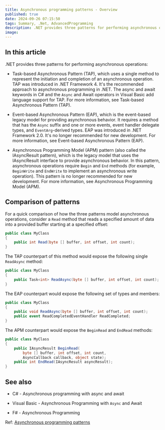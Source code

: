 ```yaml
---
title: Asynchronous programming patterns - Overview
published: true
date: 2024-09-26 07:15:50
tags: Summary, .Net, AdvancedProgramming
description: .NET provides three patterns for performing asynchronous operations:
image:
---
```


## In this article

.NET provides three patterns for performing asynchronous operations:

- Task-based Asynchronous Pattern (TAP), which uses a single method to represent the initiation and completion of an asynchronous operation. TAP was introduced in .NET Framework 4. It's the recommended approach to asynchronous programming in .NET. The async and await keywords in C# and the ```Async``` and Await operators in Visual Basic add language support for TAP. For more information, see Task-based Asynchronous Pattern (TAP).

- Event-based Asynchronous Pattern (EAP), which is the event-based legacy model for providing asynchronous behavior. It requires a method that has the ```Async``` suffix and one or more events, event handler delegate types, and ```EventArg```-derived types. EAP was introduced in .NET Framework 2.0. It's no longer recommended for new development. For more information, see Event-based Asynchronous Pattern (EAP).

- Asynchronous Programming Model (APM) pattern (also called the IAsyncResult pattern), which is the legacy model that uses the IAsyncResult interface to provide asynchronous behavior. In this pattern, asynchronous operations require ```Begin``` and ```End``` methods (for example, ```BeginWrite``` and ```EndWrite``` to implement an asynchronous write operation). This pattern is no longer recommended for new development. For more information, see Asynchronous Programming Model (APM).

## Comparison of patterns

For a quick comparison of how the three patterns model asynchronous operations, consider a ```Read``` method that reads a specified amount of data into a provided buffer starting at a specified offset:

```csharp
public class MyClass  
{  
    public int Read(byte [] buffer, int offset, int count);  
}
```

The TAP counterpart of this method would expose the following single ```ReadAsync``` method:

```csharp
public class MyClass  
{  
    public Task<int> ReadAsync(byte [] buffer, int offset, int count);  
}
```

The EAP counterpart would expose the following set of types and members:

```csharp
public class MyClass  
{  
    public void ReadAsync(byte [] buffer, int offset, int count);  
    public event ReadCompletedEventHandler ReadCompleted;  
}
```

The APM counterpart would expose the ```BeginRead``` and ```EndRead``` methods:

```csharp
public class MyClass  
{  
    public IAsyncResult BeginRead(  
        byte [] buffer, int offset, int count,
        AsyncCallback callback, object state);  
    public int EndRead(IAsyncResult asyncResult);  
}
```

## See also

- C# - Asynchronous programming with async and await

- Visual Basic - Asynchronous Programming with ```Async``` and Await

- F# - Asynchronous Programming

Ref: [Asynchronous programming patterns](https://learn.microsoft.com/en-us/dotnet/standard/asynchronous-programming-patterns/)